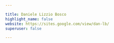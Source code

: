```yaml
---

title: Daniele Lizzio Bosco
highlight_name: false
website: https://sites.google.com/view/dan-lb/
superuser: false

---
```

